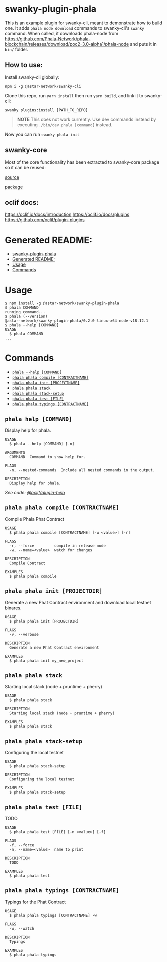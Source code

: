 # swanky-plugin-phala

This is an example plugin for swanky-cli, meant to demonstrate how to build one.
It adds `phala node download` commands to swanky-cli's `swanky` command.
When called, it downloads phala-node from https://github.com/Phala-Network/phala-blockchain/releases/download/poc2-3.0-alpha1/phala-node and puts it in `bin/` folder.

## How to use:

Install swanky-cli globally:

```
npm i -g @astar-network/swanky-cli
```

Clone this repo, run `yarn install` then run `yarn build`, and link it to swanky-cli:

```
swanky plugins:install [PATH_TO_REPO]
```
> **NOTE** This does not work currently. Use dev commands instead by executing `./bin/dev phala [command]` instead.
> 
Now you can run `swanky phala init`

## swanky-core

Most of the core functionality has been extracted to swanky-core package so it can be reused:

[source](https://github.com/AstarNetwork/swanky-cli/tree/feature/convert-to-monorepo/packages/core)

[package](https://www.npmjs.com/package/@astar-network/swanky-core/v/1.0.0-alpha.7)

## oclif docs:

https://oclif.io/docs/introduction
https://oclif.io/docs/plugins
https://github.com/oclif/plugin-plugins

# Generated README:

<!-- toc -->
* [swanky-plugin-phala](#swanky-plugin-phala)
* [Generated README:](#generated-readme)
* [Usage](#usage)
* [Commands](#commands)
<!-- tocstop -->

# Usage

<!-- usage -->
```sh-session
$ npm install -g @astar-network/swanky-plugin-phala
$ phala COMMAND
running command...
$ phala (--version)
@astar-network/swanky-plugin-phala/0.2.0 linux-x64 node-v18.12.1
$ phala --help [COMMAND]
USAGE
  $ phala COMMAND
...
```
<!-- usagestop -->

# Commands

<!-- commands -->
* [`phala --help [COMMAND]`](#phala-help-command)
* [`phala phala compile [CONTRACTNAME]`](#phala-phala-compile-contractname)
* [`phala phala init [PROJECTNAME]`](#phala-phala-compile-projectname)
* [`phala phala stack`](#phala-phala-stack)
* [`phala phala stack-setup`](#phala-phala-stack-setup-file)
* [`phala phala test [FILE]`](#phala-phala-test-file)
* [`phala phala typings [CONTRACTNAME]`](#phala-phala-typings-file)

## `phala help [COMMAND]`

Display help for phala.

```
USAGE
  $ phala --help [COMMAND] [-n]

ARGUMENTS
  COMMAND  Command to show help for.

FLAGS
  -n, --nested-commands  Include all nested commands in the output.

DESCRIPTION
  Display help for phala.
```

_See code: [@oclif/plugin-help](https://github.com/oclif/plugin-help/blob/v5.1.19/src/commands/help.ts)_

## `phala phala compile [CONTRACTNAME]`

Compile Phala Phat Contract

```
USAGE
  $ phala phala compile [CONTRACTNAME] [-w <value>] [-r]

FLAGS
  -r, --force         compile in release mode
  -w, --name=<value>  watch for changes

DESCRIPTION
  Compile Contract

EXAMPLES
  $ phala phala compile
```
## `phala phala init [PROJECTDIR]`

Generate a new Phat Contract environment and download local testnet binares.

```
USAGE
  $ phala phala init [PROJECTDIR]

FLAGS
  -v, --verbose

DESCRIPTION
  Generate a new Phat Contract environment

EXAMPLES
  $ phala phala init my_new_project
```

## `phala phala stack`

Starting local stack (node + pruntime + pherry)

```
USAGE
  $ phala phala stack

DESCRIPTION
  Starting local stack (node + pruntime + pherry)

EXAMPLES
  $ phala phala stack
```

## `phala phala stack-setup`

Configuring the local testnet

```
USAGE
  $ phala phala stack-setup

DESCRIPTION
  Configuring the local testnet

EXAMPLES
  $ phala phala stack-setup
```

## `phala phala test [FILE]`

TODO

```
USAGE
  $ phala phala test [FILE] [-n <value>] [-f]

FLAGS
  -f, --force
  -n, --name=<value>  name to print

DESCRIPTION
  TODO

EXAMPLES
  $ phala phala test
```

## `phala phala typings [CONTRACTNAME]`

Typings for the Phat Contract

```
USAGE
  $ phala phala typings [CONTRACTNAME] -w

FLAGS
  -w, --watch

DESCRIPTION
  Typings

EXAMPLES
  $ phala phala typings
```
<!-- commandsstop -->
